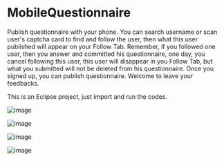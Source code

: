 # MobileQuestionnaire
Publish questionnaire with your phone. You can search username or scan user's captcha card to find and follow the user, then what this user published will appear on your Follow Tab. Remember, if you followed one user, then you answer and committed his questionnaire, one day, you cancel following this user, this user will disappear in you Follow Tab, but what you submitted will not be deleted from his questionnaire. Once you signed up, you can publish questionnaire. Welcome to leave your feedbacks.

This is an Eclipse project, just import and run the codes.

![image](https://raw.githubusercontent.com/ITAnt/MobileQuestionnaire/master/screenshots/1.png)

![image](https://raw.githubusercontent.com/ITAnt/MobileQuestionnaire/master/screenshots/2.png)

![image](https://raw.githubusercontent.com/ITAnt/MobileQuestionnaire/master/screenshots/3.png)

![image](https://raw.githubusercontent.com/ITAnt/MobileQuestionnaire/master/screenshots/4.png)

